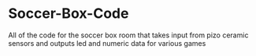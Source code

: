 # Soccer-Box-Code

All of the code for the soccer box room that takes input from pizo ceramic sensors and outputs led and numeric data for various games
